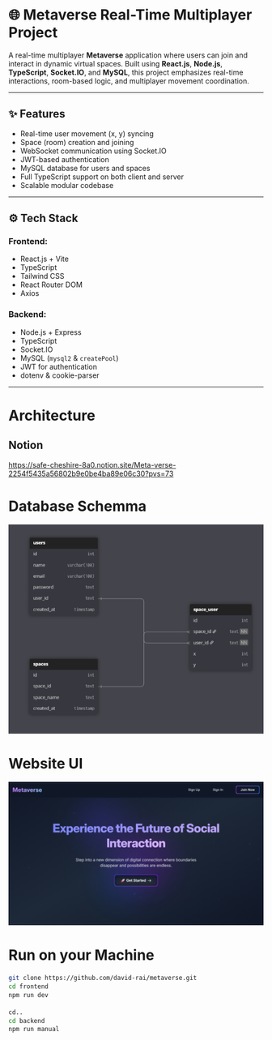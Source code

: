 # 🌐 Metaverse Real-Time Multiplayer Project

A real-time multiplayer **Metaverse** application where users can join and interact in dynamic virtual spaces. Built using **React.js**, **Node.js**, **TypeScript**, **Socket.IO**, and **MySQL**, this project emphasizes real-time interactions, room-based logic, and multiplayer movement coordination.

---

## ✨ Features

- Real-time user movement (x, y) syncing
- Space (room) creation and joining
- WebSocket communication using Socket.IO
- JWT-based authentication
- MySQL database for users and spaces
- Full TypeScript support on both client and server
- Scalable modular codebase

---

## ⚙️ Tech Stack

### Frontend:
- React.js + Vite
- TypeScript
- Tailwind CSS
- React Router DOM
- Axios

### Backend:
- Node.js + Express
- TypeScript
- Socket.IO
- MySQL (`mysql2` & `createPool`)
- JWT for authentication
- dotenv & cookie-parser

---

# Architecture
## Notion 
 https://safe-cheshire-8a0.notion.site/Meta-verse-2254f5435a56802b9e0be4ba89e06c30?pvs=73

# Database Schemma
<img src="./architecture//database.png">

# Website UI
<img src="./architecture//landing.png">


# Run on your Machine
```bash
git clone https://github.com/david-rai/metaverse.git
cd frontend
npm run dev

cd..
cd backend
npm run manual
```